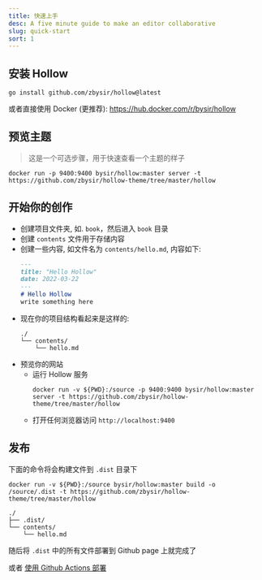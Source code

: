```yaml
---
title: 快速上手
desc: A five minute guide to make an editor collaborative
slug: quick-start
sort: 1
---
```


## 安装 Hollow
```shell
go install github.com/zbysir/hollow@latest
```
或者直接使用 Docker (更推荐): https://hub.docker.com/r/bysir/hollow

## 预览主题
> 这是一个可选步骤，用于快速查看一个主题的样子

```shell
docker run -p 9400:9400 bysir/hollow:master server -t https://github.com/zbysir/hollow-theme/tree/master/hollow
```

## 开始你的创作
- 创建项目文件夹, 如. `book`，然后进入 `book` 目录
- 创建 `contents` 文件用于存储内容
- 创建一些内容, 如文件名为 `contents/hello.md`, 内容如下:
  ```markdown
  ---
  title: "Hello Hollow"
  date: 2022-03-22
  ---
  # Hello Hollow
  write something here
  ```
- 现在你的项目结构看起来是这样的:
  ```treeview
  ./
  └── contents/
      └── hello.md
  ```
- 预览你的网站
  - 运行 Hollow 服务
    ```shell
    docker run -v ${PWD}:/source -p 9400:9400 bysir/hollow:master server -t https://github.com/zbysir/hollow-theme/tree/master/hollow
    ```
  - 打开任何浏览器访问 `http://localhost:9400`

## 发布

下面的命令将会构建文件到 `.dist` 目录下
```shell
docker run -v ${PWD}:/source bysir/hollow:master build -o /source/.dist -t https://github.com/zbysir/hollow-theme/tree/master/hollow
```
```treeview
./
├── .dist/
└── contents/
    └── hello.md
```

随后将 `.dist` 中的所有文件部署到 Github page 上就完成了

或者 [使用 Github Actions 部署](/docs/publish#githubaction)